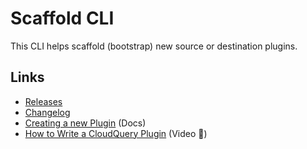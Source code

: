 # Scaffold CLI

This CLI helps scaffold (bootstrap) new source or destination plugins.

## Links

* [Releases](https://github.com/cloudquery/cloudquery/releases?q=scaffold-&expanded=true)
* [Changelog](./CHANGELOG.md)
* [Creating a new Plugin](https://www.cloudquery.io/docs/developers/creating-new-plugin) (Docs)
* [How to Write a CloudQuery Plugin](https://www.youtube.com/watch?v=3Ka_Ob8E6P8) (Video 🎥)

